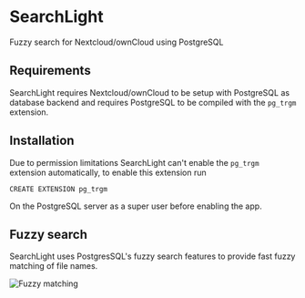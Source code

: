 # SearchLight

Fuzzy search for Nextcloud/ownCloud using PostgreSQL

## Requirements

SearchLight requires Nextcloud/ownCloud to be setup with PostgreSQL as database backend and requires PostgreSQL to be compiled with the `pg_trgm` extension.

## Installation

Due to permission limitations SearchLight can't enable the `pg_trgm` extension automatically, to enable this extension run

```
CREATE EXTENSION pg_trgm
```

On the PostgreSQL server as a super user before enabling the app.

## Fuzzy search

SearchLight uses PostgresSQL's fuzzy search features to provide fast fuzzy matching of file names.
 
![Fuzzy matching](https://i.imgur.com/1klNa7k.png)
